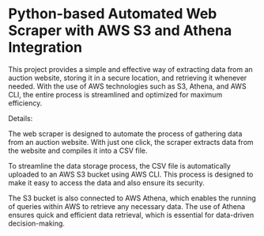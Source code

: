 # Python-based Automated Web Scraper with AWS S3 and Athena Integration
This project provides a simple and effective way of extracting data from an auction website, storing it in a secure location, and retrieving it whenever needed. With the use of AWS technologies such as S3, Athena, and AWS CLI, the entire process is streamlined and optimized for maximum efficiency.

Details:

The web scraper is designed to automate the process of gathering data from an auction website. With just one click, the scraper extracts data from the website and compiles it into a CSV file.

To streamline the data storage process, the CSV file is automatically uploaded to an AWS S3 bucket using AWS CLI. This process is designed to make it easy to access the data and also ensure its security.

The S3 bucket is also connected to AWS Athena, which enables the running of queries within AWS to retrieve any necessary data. The use of Athena ensures quick and efficient data retrieval, which is essential for data-driven decision-making.
